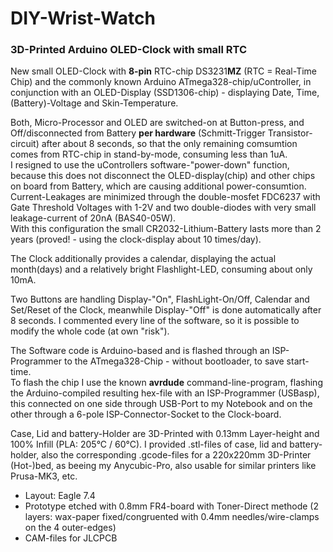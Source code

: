 # DIY-Wrist-Watch
### 3D-Printed Arduino OLED-Clock with small RTC

New small OLED-Clock with **8-pin** RTC-chip DS3231**MZ** (RTC = Real-Time Chip) and the commonly known Arduino ATmega328-chip/uController, in conjunction with an OLED-Display (SSD1306-chip) - displaying Date, Time, (Battery)-Voltage and Skin-Temperature.

Both, Micro-Processor and OLED are switched-on at Button-press, and Off/disconnected from Battery **per hardware** (Schmitt-Trigger Transistor-circuit) after about 8 seconds, so that the only remaining comsumtion comes from RTC-chip in stand-by-mode, consuming less than 1uA.  
I resigned to use the uControllers software-"power-down" function, because this does not disconnect the OLED-display(chip) and other chips on board from Battery, which are causing additional power-consumtion. Current-Leakages are minimized through the double-mosfet FDC6237 with Gate Threshold Voltages with 1-2V and two double-diodes with very small leakage-current of 20nA (BAS40-05W).  
With this configuration the small CR2032-Lithium-Battery lasts more than 2 years (proved! - using the clock-display about 10 times/day).

The Clock additionally provides a calendar, displaying the actual month(days) and a relatively bright Flashlight-LED, consuming about only 10mA.

Two Buttons are handling Display-"On", FlashLight-On/Off, Calendar and Set/Reset of the Clock, meanwhile Display-"Off" is done automatically after 8 seconds.
I commented every line of the software, so it is possible to modify the whole code (at own "risk").  

The Software code is Arduino-based and is flashed through an ISP-Programmer to the ATmega328-Chip - without bootloader, to save start-time.  
To flash the chip I use the known **avrdude** command-line-program, flashing the Arduino-compiled resulting hex-file with an ISP-Programmer (USBasp), this connected on one side through USB-Port to my Notebook and on the other through a 6-pole ISP-Connector-Socket to the Clock-board.

Case, Lid and battery-Holder are 3D-Printed with 0.13mm Layer-height and 100% Infill (PLA: 205°C / 60°C). I provided .stl-files of case, lid and battery-holder, also the corresponding .gcode-files for a 220x220mm 3D-Printer (Hot-)bed, as beeing my Anycubic-Pro, also usable for similar printers like Prusa-MK3, etc.

- Layout: Eagle 7.4
- Prototype etched with 0.8mm FR4-board with Toner-Direct methode (2 layers: wax-paper fixed/congruented with 0.4mm needles/wire-clamps on the 4 outer-edges)
- CAM-files for JLCPCB
